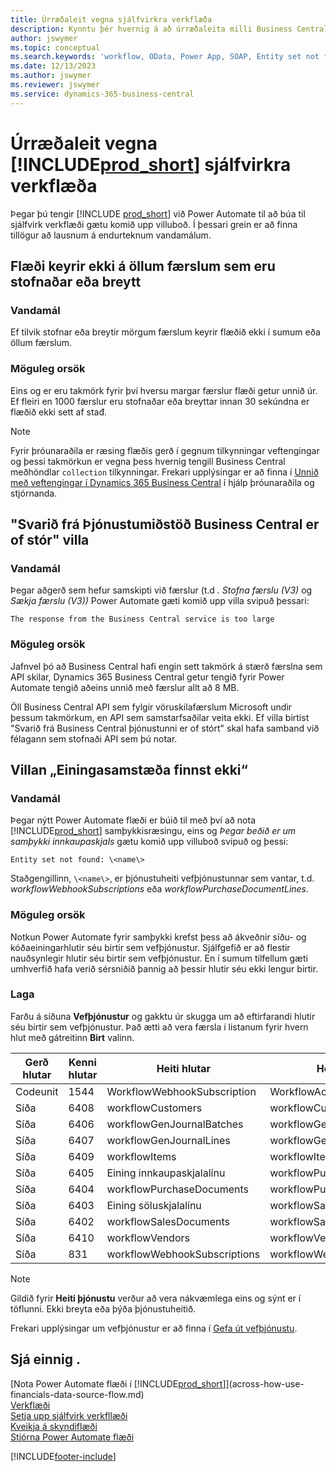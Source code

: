 ```yaml
---
title: Úrræðaleit vegna sjálfvirkra verkflæða
description: Kynntu þér hvernig á að úrræðaleita milli Business Central og Power Automate þegar sjálfvirkt verkflæði er búið til.
author: jswymer
ms.topic: conceptual
ms.search.keywords: 'workflow, OData, Power App, SOAP, Entity set not found, workflowWebhookSubscriptions, Power Automate,'
ms.date: 12/13/2023
ms.author: jswymer
ms.reviewer: jswymer
ms.service: dynamics-365-business-central
---
```


# <a name="troubleshoot-your--automated-workflows"></a>Úrræðaleit vegna [!INCLUDE[prod_short](includes/prod_short.md)] sjálfvirkra verkflæða

Þegar þú tengir [!INCLUDE [prod_short](includes/prod_short.md)] við Power Automate til að búa til sjálfvirk verkflæði gætu komið upp villuboð. Í þessari grein er að finna tillögur að lausnum á endurteknum vandamálum.

## <a name="flow-doesnt-run-on-all-records-created-or-changed"></a>Flæði keyrir ekki á öllum færslum sem eru stofnaðar eða breytt

### <a name="problem"></a>Vandamál

Ef tilvik stofnar eða breytir mörgum færslum keyrir flæðið ekki í sumum eða öllum færslum.

### <a name="possible-cause"></a>Möguleg orsök

Eins og er eru takmörk fyrir því hversu margar færslur flæði getur unnið úr. Ef fleiri en 1000 færslur eru stofnaðar eða breyttar innan 30 sekúndna er flæðið ekki sett af stađ.

> [!NOTE]
> Fyrir þróunaraðila er ræsing flæðis gerð í gegnum tilkynningar veftengingar og þessi takmörkun er vegna þess hvernig tengill Business Central meðhöndlar `collection` tilkynningar. Frekari upplýsingar er að finna í [Unnið með veftengingar í Dynamics 365 Business Central](/dynamics365/business-central/dev-itpro/api-reference/v2.0/dynamics-subscriptions#notes-for-power-automate-flows) í hjálp þróunaraðila og stjórnanda.

## <a name="the-response-from-the-business-central-service-is-too-large-error"></a>"Svarið frá Þjónustumiðstöð Business Central er of stór" villa

### <a name="problem-1"></a>Vandamál

Þegar aðgerð sem hefur samskipti við færslur (t.d *. Stofna færslu (V3)*  og *Sækja færslu (V3))* Power Automate  gæti komið upp villa svipuð þessari:

`The response from the Business Central service is too large`

### <a name="possible-cause-1"></a>Möguleg orsök

Jafnvel þó að Business Central hafi engin sett takmörk á stærð færslna sem API skilar, Dynamics 365 Business Central getur tengið fyrir Power Automate tengið aðeins unnið með færslur allt að 8 MB.

Öll Business Central API sem fylgir vöruskilafærslum Microsoft undir þessum takmörkum, en API sem samstarfsaðilar veita ekki. Ef villa birtist "Svarið frá Business Central þjónustunni er of stórt" skal hafa samband við félagann sem stofnaði API sem þú notar.

## <a name="entity-set-not-found-error"></a>Villan „Einingasamstæða finnst ekki“

### <a name="problem-2"></a>Vandamál

Þegar nýtt Power Automate flæði er búið til með því að nota [!INCLUDE[prod_short](includes/prod_short.md)] samþykkisræsingu, eins og *Þegar beðið er um samþykki innkaupaskjals* gætu komið upp villuboð svipuð og þessi:

`Entity set not found: \<name\>`

Staðgengillinn, `\<name\>`, er þjónustuheiti vefþjónustunnar sem vantar, t.d. *workflowWebhookSubscriptions* eða *workflowPurchaseDocumentLines*.

### <a name="possible-cause-2"></a>Möguleg orsök

Notkun Power Automate fyrir samþykki krefst þess að ákveðnir síðu- og kóðaeiningarhlutir séu birtir sem vefþjónustur. Sjálfgefið er að flestir nauðsynlegir hlutir séu birtir sem vefþjónustur. En í sumum tilfellum gæti umhverfið hafa verið sérsniðið þannig að þessir hlutir séu ekki lengur birtir.

### <a name="fix"></a>Laga

Farðu á síðuna **Vefþjónustur** og gakktu úr skugga um að eftirfarandi hlutir séu birtir sem vefþjónustur. Það ætti að vera færsla í listanum fyrir hvern hlut með gátreitinn **Birt** valinn.  

| Gerð hlutar | Kenni hlutar | Heiti hlutar | Heiti þjónustu |
|--|--|--|--|
| Codeunit | 1544 | WorkflowWebhookSubscription | WorkflowActionResponse |
| Síða | 6408 | workflowCustomers | workflowCustomers |
| Síða | 6406 | workflowGenJournalBatches | workflowGenJournalBatches |
| Síða | 6407 | workflowGenJournalLines | workflowGenJournalLines |
| Síða | 6409 | workflowItems | workflowItems |
| Síða | 6405 | Eining innkaupaskjalalínu | workflowPurchaseDocumentLines |
| Síða | 6404 | workflowPurchaseDocuments | workflowPurchaseDocuments |
| Síða | 6403 | Eining söluskjalalínu | workflowSalesDocumentLines |
| Síða | 6402 | workflowSalesDocuments | workflowSalesDocuments |
| Síða | 6410 | workflowVendors | workflowVendors |
| Síða | 831 | workflowWebhookSubscriptions | workflowWebhookSubscriptions |

> [!NOTE]
> Gildið fyrir **Heiti þjónustu** verður að vera nákvæmlega eins og sýnt er í töflunni. Ekki breyta eða þýða þjónustuheitið.

Frekari upplýsingar um vefþjónustur er að finna í [Gefa út vefþjónustu](across-how-publish-web-service.md).

## <a name="see-also"></a>Sjá einnig .

[Nota Power Automate flæði í [!INCLUDE[prod_short](includes/prod_short.md)]](across-how-use-financials-data-source-flow.md)  
[Verkflæði](across-workflow.md)  
[Setja upp sjálfvirk verkfllæði](/dynamics365/business-central/dev-itpro/powerplatform/automate-workflows)  
[Kveikja á skyndiflæði](/dynamics365/business-central/dev-itpro/powerplatform/instant-flows)  
[Stjórna Power Automate flæði](/dynamics365/business-central/dev-itpro/powerplatform/manage-power-automate-flows)  

[!INCLUDE[footer-include](includes/footer-banner.md)]

